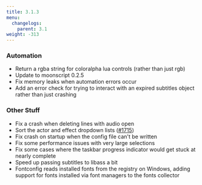 ```yaml
---
title: 3.1.3
menu:
  changelogs:
    parent: 3.1
weight: -313
---
```


### Automation

+ Return a rgba string for coloralpha lua controls (rather than just rgb)
+ Update to moonscript 0.2.5
+ Fix memory leaks when automation errors occur
+ Add an error check for trying to interact with an expired subtitles object rather than just crashing

### Other Stuff

+ Fix a crash when deleting lines with audio open
+ Sort the actor and effect dropdown lists ([#1715](http://devel.aegisub.org/ticket/1715))
+ Fix crash on startup when the config file can't be written
+ Fix some performance issues with very large selections
+ Fix some cases where the taskbar progress indicator would get stuck at nearly complete
+ Speed up passing subtitles to libass a bit
+ Fontconfig reads installed fonts from the registry on Windows, adding support for fonts installed via font managers to the fonts collector

